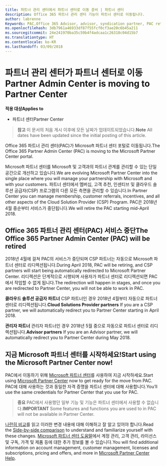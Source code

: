```yaml
---
title: 파트너 관리 센터에서 파트너 센터로 이동 준비 | 파트너 센터
description: Office 365 파트너 관리 센터 기능이 파트너 센터로 이동됩니다.
author: labrenne
Keywords: PAC,Office 365 Advisor, advisor, syndication partner, PAC retire, PAC retiring
ms.openlocfilehash: 3db7961a46933df87f55fcf0cf3ae20c6b45a211
ms.sourcegitcommit: 24e241970ba35c59b4f4adcaa1c26318c04d15b7
ms.translationtype: HT
ms.contentlocale: ko-KR
ms.lasthandoff: 03/09/2018
---
```

# <a name="partner-admin-center-is-moving-to-partner-center"></a><span data-ttu-id="ca413-103">파트너 관리 센터가 파트너 센터로 이동</span><span class="sxs-lookup"><span data-stu-id="ca413-103">Partner Admin Center is moving to Partner Center</span></span>

**<span data-ttu-id="ca413-104">적용 대상</span><span class="sxs-lookup"><span data-stu-id="ca413-104">Applies to</span></span>**

-  <span data-ttu-id="ca413-105">파트너 센터</span><span class="sxs-lookup"><span data-stu-id="ca413-105">Partner Center</span></span>

><span data-ttu-id="ca413-106">**참고** 이 문서의 처음 게시 이후에 모든 날짜가 업데이트되었습니다.</span><span class="sxs-lookup"><span data-stu-id="ca413-106">**Note** All dates have been updated since the initial posting of this article.</span></span>

<span data-ttu-id="ca413-107">Office 365 파트너 관리 센터(PAC)가 Microsoft 파트너 센터 포털로 이동됩니다.</span><span class="sxs-lookup"><span data-stu-id="ca413-107">The Office 365 Partner Admin Center (PAC) is moving to the Microsoft Partner Center portal.</span></span>

<span data-ttu-id="ca413-108">Microsoft 파트너 센터를 Microsoft 및 고객과의 파트너 관계를 관리할 수 있는 단일 공간으로 개선하고 있습니다.</span><span class="sxs-lookup"><span data-stu-id="ca413-108">We are evolving Microsoft Partner Center into the single place where you will manage your partnership with Microsoft and with your customers.</span></span> <span data-ttu-id="ca413-109">파트너 센터에서 멤버십, 고객 추천, 인센티브 및 클라우드 솔루션 공급자(CSP) 프로그램의 다른 모든 측면을 관리할 수 있습니다.</span><span class="sxs-lookup"><span data-stu-id="ca413-109">In Partner Center you can manage membership, customer referrals, incentives, and all other aspects of the Cloud Solution Provider (CSP) Program.</span></span> <span data-ttu-id="ca413-110">PAC은 2018년 4월 중순부터 서비스가 중단됩니다.</span><span class="sxs-lookup"><span data-stu-id="ca413-110">We will retire the PAC starting mid-April 2018.</span></span>

## <a name="the-office-365-partner-admin-center-pac-will-be-retired"></a><span data-ttu-id="ca413-111">Office 365 파트너 관리 센터(PAC) 서비스 중단</span><span class="sxs-lookup"><span data-stu-id="ca413-111">The Office 365 Partner Admin Center (PAC) will be retired</span></span>

<span data-ttu-id="ca413-112">2018년 4월에 걸쳐 PAC의 서비스가 중단되며 CSP 파트너는 자동으로 Microsoft 파트너 센터로 리디렉션됩니다.</span><span class="sxs-lookup"><span data-stu-id="ca413-112">During April 2018, PAC will be retiring, and CSP partners will start being automatically redirected to Microsoft Partner Center.</span></span> <span data-ttu-id="ca413-113">리디렉션은 단계적으로 시행되며 사용자가 파트너 센터로 리디렉션되면 PAC에서 작업할 수 없게 됩니다.</span><span class="sxs-lookup"><span data-stu-id="ca413-113">The redirection will happen in stages, and once you are redirected to Partner Center, you will not be able to work in PAC.</span></span> 

<span data-ttu-id="ca413-114">**클라우드 솔루션 공급자 파트너** CSP 파트너인 경우 2018년 4월부터 자동으로 파트너 센터로 리디렉션됩니다.</span><span class="sxs-lookup"><span data-stu-id="ca413-114">**Cloud Solutions Provider partners** If you are a CSP partner, we will automatically redirect you to Partner Center starting in April 2018.</span></span> 

<span data-ttu-id="ca413-115">**관리자 파트너** 관리자 파트너인 경우 2018년 5월 중으로 자동으로 파트너 센터로 리디렉션됩니다.</span><span class="sxs-lookup"><span data-stu-id="ca413-115">**Advisor partners** If you are an Advisor partner, we will automatically redirect you to Partner Center during May 2018.</span></span>


## <a name="start-using-the-microsoft-partner-center-now"></a><span data-ttu-id="ca413-116">지금 Microsoft 파트너 센터를 시작하세요!</span><span class="sxs-lookup"><span data-stu-id="ca413-116">Start using the Microsoft Partner Center now!</span></span>

<span data-ttu-id="ca413-117">PAC에서 이동하기 위해 [Microsoft 파트너 센터](https://partnercenter.microsoft.com/)를 사용하여 지금 시작하세요.</span><span class="sxs-lookup"><span data-stu-id="ca413-117">Start using [Microsoft Partner Center](https://partnercenter.microsoft.com/)  now to get ready for the move from PAC.</span></span>  <span data-ttu-id="ca413-118">PAC에 대해 사용하는 것과 동일한 자격 증명을 파트너 센터에 대해 사용합니다.</span><span class="sxs-lookup"><span data-stu-id="ca413-118">You’ll use the same credentials for Partner Center that you use for PAC.</span></span> 

><span data-ttu-id="ca413-119">**중요** PAC에서 사용했던 일부 기능 및 기능은 파트너 센터에서 사용할 수 없습니다.</span><span class="sxs-lookup"><span data-stu-id="ca413-119">**IMPORTANT**  Some features and functions you are used to in PAC will not be available in Partner Center.</span></span>

 <span data-ttu-id="ca413-120">[나란히 비교](moving-from-pac-to-pc.md)를 읽고 이러한 변경 내용에 대해 이해하고 잘 알고 있어야 합니다.</span><span class="sxs-lookup"><span data-stu-id="ca413-120">Read the [Side-by-side comparison](moving-from-pac-to-pc.md) to understand and familiarize yourself with these changes.</span></span>  <span data-ttu-id="ca413-121">[Microsoft 파트너 센터 도움말](https://partnercenter.microsoft.com/partner/help)에서 계정 관리, 고객 관리, 라이선스 및 구독, 가격 및 제품 등에 대한 추가 정보를 볼 수 있습니다.</span><span class="sxs-lookup"><span data-stu-id="ca413-121">You will find additional information on account management, customer management, licenses and subscriptions, pricing and offers, and more in [Microsoft Partner Center Help](https://partnercenter.microsoft.com/partner/help).</span></span>

 